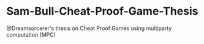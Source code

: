# Sam-Bull-Cheat-Proof-Game-Thesis

@Dreamsorcerer's thesis on Cheat Proof Games using multiparty computation (MPC)
